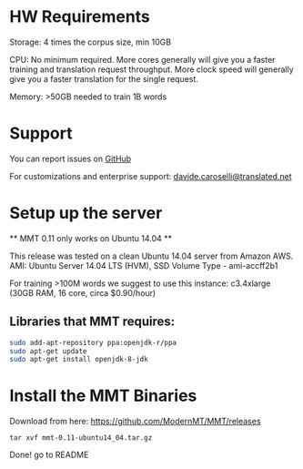# HW Requirements

Storage: 4 times the corpus size, min 10GB 

CPU: No minimum required. 
  More cores generally will give you a faster training and translation request throughput. 
  More clock speed will generally give you a faster translation for the single request.

Memory: >50GB needed to train 1B words

# Support

You can report issues on [GitHub](https://github.com/ModernMT/MMT/issues)

For customizations and enterprise support: davide.caroselli@translated.net

# Setup up the server

** MMT 0.11 only works on Ubuntu 14.04 **

This release was tested on a clean Ubuntu 14.04 server from Amazon AWS.
AMI: Ubuntu Server 14.04 LTS (HVM), SSD Volume Type -  ami-accff2b1

For training >100M words we suggest to use this instance: 
c3.4xlarge (30GB RAM, 16 core, circa $0.90/hour)

## Libraries that MMT requires:

```bash
sudo add-apt-repository ppa:openjdk-r/ppa
sudo apt-get update
sudo apt-get install openjdk-8-jdk
```

# Install the MMT Binaries

Download from here: https://github.com/ModernMT/MMT/releases

```
tar xvf mmt-0.11-ubuntu14_04.tar.gz
```

Done! go to README 
